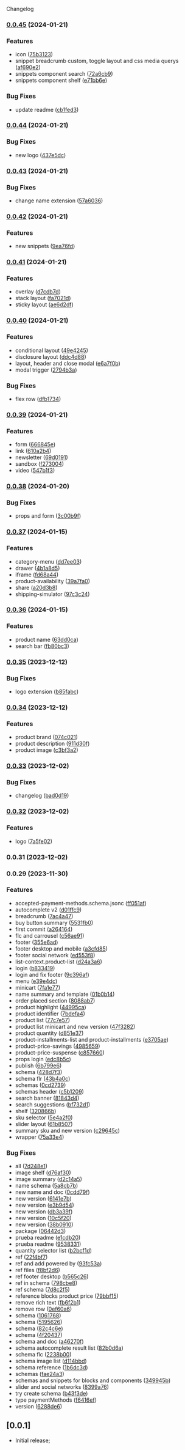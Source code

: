 Changelog
### [0.0.45](https://github.com/xGinDev/vtex-snippets/compare/v0.0.44...v0.0.45) (2024-01-21)


### Features

* icon ([75b3123](https://github.com/xGinDev/vtex-snippets/commit/75b31234c501faa73f0200a077dbf857699fc4f1))
* snippet breadcrumb custom, toggle layout and css media querys ([af690e2](https://github.com/xGinDev/vtex-snippets/commit/af690e2550a37b5a167d0c7930ed3b832423f0fa))
* snippets component search ([72a6cb9](https://github.com/xGinDev/vtex-snippets/commit/72a6cb9dc7bdcdc03eaceb560cb8d7ccfe34ff09))
* snippets component shelf ([e71bb6e](https://github.com/xGinDev/vtex-snippets/commit/e71bb6ef46aba6dc49e68d1535afd7b313e38587))


### Bug Fixes

* update readme ([cb1fed3](https://github.com/xGinDev/vtex-snippets/commit/cb1fed342652f7ef719b3eea144a59b4640e2c3b))

### [0.0.44](https://github.com/xGinDev/vtex-snippets/compare/v0.0.43...v0.0.44) (2024-01-21)


### Bug Fixes

* new logo ([437e5dc](https://github.com/xGinDev/vtex-snippets/commit/437e5dcae6ba60569ef289ce4a4b9e7a0dbd668e))

### [0.0.43](https://github.com/xGinDev/vtex-snippets/compare/v0.0.42...v0.0.43) (2024-01-21)


### Bug Fixes

* change name extension ([57a6036](https://github.com/xGinDev/vtex-snippets/commit/57a6036e3f013226e70dc473ede25d94d682080d))

### [0.0.42](https://github.com/xGinDev/vtex-snippets/compare/v0.0.41...v0.0.42) (2024-01-21)


### Features

* new snippets ([9ea76fd](https://github.com/xGinDev/vtex-snippets/commit/9ea76fdc76587bf98728d8f89c926f9b4d9fc3ca))

### [0.0.41](https://github.com/xGinDev/vtex-snippets/compare/v0.0.40...v0.0.41) (2024-01-21)


### Features

* overlay ([d7cdb7d](https://github.com/xGinDev/vtex-snippets/commit/d7cdb7dbb29fd1107f6db8b7e3313c3f6baab904))
* stack layout ([fa7021d](https://github.com/xGinDev/vtex-snippets/commit/fa7021dc8576859820cdf8a49ac325f63ac222fb))
* sticky layout ([ae6d2df](https://github.com/xGinDev/vtex-snippets/commit/ae6d2dfe583d0c28d81084d96e81c8426450b6fa))

### [0.0.40](https://github.com/xGinDev/vtex-snippets/compare/v0.0.39...v0.0.40) (2024-01-21)


### Features

* conditional layout ([49e4245](https://github.com/xGinDev/vtex-snippets/commit/49e42453d642a9763fe8189b7f283befb07322e8))
* disclosure layout ([ddc4d88](https://github.com/xGinDev/vtex-snippets/commit/ddc4d8844974e3c5f2e431997b8a4f2d30703898))
* layout, header and close modal ([e6a7f0b](https://github.com/xGinDev/vtex-snippets/commit/e6a7f0b25bc6724fe6e5931ac03dbf80aecda67b))
* modal trigger ([2794b3a](https://github.com/xGinDev/vtex-snippets/commit/2794b3a5942958592b90d2b50d82cf3aa5a0be7e))


### Bug Fixes

* flex row ([dfb1734](https://github.com/xGinDev/vtex-snippets/commit/dfb173443acfb953ef7a153d855b9665d1341aa5))

### [0.0.39](https://github.com/xGinDev/vtex-snippets/compare/v0.0.38...v0.0.39) (2024-01-21)


### Features

* form ([666845e](https://github.com/xGinDev/vtex-snippets/commit/666845e44bd091b2d260ba66469d2bab5b329230))
* link ([610a2b4](https://github.com/xGinDev/vtex-snippets/commit/610a2b4fe09aa386e1c958b51883303f3702368f))
* newsletter ([69d0191](https://github.com/xGinDev/vtex-snippets/commit/69d0191f84d6fd172e4d8011f4981f776d34cc5b))
* sandbox ([f273004](https://github.com/xGinDev/vtex-snippets/commit/f273004660c52cb74a04bbc0ddef6a3bf9927d9d))
* video ([547b1f3](https://github.com/xGinDev/vtex-snippets/commit/547b1f3be3e587560278ef0a22bca145b8c8c4f3))

### [0.0.38](https://github.com/xGinDev/vtex-snippets/compare/v0.0.37...v0.0.38) (2024-01-20)


### Bug Fixes

* props and form ([3c00b9f](https://github.com/xGinDev/vtex-snippets/commit/3c00b9faceeb0c6fc447dd043d66168f44f668b3))

### [0.0.37](https://github.com/xGinDev/vtex-snippets/compare/v0.0.36...v0.0.37) (2024-01-15)


### Features

* category-menu ([dd7ee03](https://github.com/xGinDev/vtex-snippets/commit/dd7ee03b5d61d851f9e63912995585a4473c8e30))
* drawer ([4b1a8d5](https://github.com/xGinDev/vtex-snippets/commit/4b1a8d5938f9ee3887eeee445cd82a796dece3e1))
* iframe ([fd68a44](https://github.com/xGinDev/vtex-snippets/commit/fd68a4485eba02b2599024e1b17f8c170a59f683))
* product-availability ([39a7fa0](https://github.com/xGinDev/vtex-snippets/commit/39a7fa0a88aed54df29d166638f0acf3beac2b2a))
* share ([a20d3b8](https://github.com/xGinDev/vtex-snippets/commit/a20d3b8553d4f52d45183ead198a4cdf28f708ce))
* shipping-simulator ([97c3c24](https://github.com/xGinDev/vtex-snippets/commit/97c3c248938b66766fd7102c80da7f7ac385bbf6))

### [0.0.36](https://github.com/xGinDev/vtex-snippets/compare/v0.0.35...v0.0.36) (2024-01-15)


### Features

* product name ([63dd0ca](https://github.com/xGinDev/vtex-snippets/commit/63dd0ca0ed7ab7b5592b28f541e358b507a9c603))
* search bar ([fb80bc3](https://github.com/xGinDev/vtex-snippets/commit/fb80bc3b4741338b25f0519ab8b37fd0109eba8a))

### [0.0.35](https://github.com/xGinDev/vtex-snippets/compare/v0.0.34...v0.0.35) (2023-12-12)


### Bug Fixes

* logo extension ([b85fabc](https://github.com/xGinDev/vtex-snippets/commit/b85fabc96e670c5c405d4f50ab955f70125b4b34))

### [0.0.34](https://github.com/xGinDev/vtex-snippets/compare/v0.0.33...v0.0.34) (2023-12-12)


### Features

* product brand ([074c021](https://github.com/xGinDev/vtex-snippets/commit/074c0219e8c41910a2a29daffddde36095ff3e27))
* product description ([911d30f](https://github.com/xGinDev/vtex-snippets/commit/911d30f1ec14492c879677e7c975790920121c8a))
* product image ([c3bf3a2](https://github.com/xGinDev/vtex-snippets/commit/c3bf3a27822284ad7baf88a3cd2e8ece1025d106))

### [0.0.33](https://github.com/xGinDev/vtex-snippets/compare/v0.0.32...v0.0.33) (2023-12-02)


### Bug Fixes

* changelog ([bad0d19](https://github.com/xGinDev/vtex-snippets/commit/bad0d19ef4d1e3f390c1a1596657ce36f103f962))

### [0.0.32](https://github.com/xGinDev/vtex-snippets/compare/v0.0.31...v0.0.32) (2023-12-02)

### Features

- logo ([7a5fe02](https://github.com/xGinDev/vtex-snippets/commit/7a5fe02fa0d33b83095df886db17b40808bc6af0))

### 0.0.31 (2023-12-02)

### 0.0.29 (2023-11-30)

### Features

- accepted-payment-methods.schema.jsonc ([ff051af](https://github.com/xGinDev/vtex-snippets/commit/ff051af09035bf05787b222ca45eea892e71e8ed))
- autocomplete v2 ([d01ffc9](https://github.com/xGinDev/vtex-snippets/commit/d01ffc9a27e965ee8d3375d3108cf4063211d718))
- breadcrumb ([7ac4a47](https://github.com/xGinDev/vtex-snippets/commit/7ac4a4784c52970dcb45ab4376eab039abdb429e))
- buy button summary ([5531fb0](https://github.com/xGinDev/vtex-snippets/commit/5531fb075fc5c0997fd00671c0aea12da238894e))
- first commit ([a264164](https://github.com/xGinDev/vtex-snippets/commit/a264164785049c1196152ada7bb7720ff90d14e0))
- flc and carrousel ([c56ae91](https://github.com/xGinDev/vtex-snippets/commit/c56ae9110131bbc83cc5388d55d1bed1725fced1))
- footer ([355e6ad](https://github.com/xGinDev/vtex-snippets/commit/355e6ad2d54f6cce851d4caaf4b08823b2d3be31))
- footer desktop and mobile ([a3cfd85](https://github.com/xGinDev/vtex-snippets/commit/a3cfd85db0c37c2f610e5184892159ae62834540))
- footer social network ([ed553f8](https://github.com/xGinDev/vtex-snippets/commit/ed553f80578ddf544fb021425a390227a50dc7ad))
- list-context.product-list ([d24a3a6](https://github.com/xGinDev/vtex-snippets/commit/d24a3a618edd82e45bac3848025f37053b4c986b))
- login ([b833419](https://github.com/xGinDev/vtex-snippets/commit/b833419481384855d8000c93779e92a17770c0a2))
- login and fix footer ([9c396af](https://github.com/xGinDev/vtex-snippets/commit/9c396af3698f21e35ddeb84aa0bf5f05c1a50677))
- menu ([e39e4dc](https://github.com/xGinDev/vtex-snippets/commit/e39e4dcd81e69274078b6a483ce3d62bfb4f80fb))
- minicart ([7fa1e77](https://github.com/xGinDev/vtex-snippets/commit/7fa1e77fdafe6ab801851acb2ab109618dbeb70f))
- name summary and template ([01b0b14](https://github.com/xGinDev/vtex-snippets/commit/01b0b14f6ecf6db8541a8a67751410ed154fe590))
- order placed section ([8088ab7](https://github.com/xGinDev/vtex-snippets/commit/8088ab705d4dfaedb52d5404d530e5651de61d12))
- product highlight ([44995ca](https://github.com/xGinDev/vtex-snippets/commit/44995ca75f493f50b466a55b504e18f9217a630c))
- product identifier ([7bdefa4](https://github.com/xGinDev/vtex-snippets/commit/7bdefa4feadd43b633d026d7a47b4ed3d78bacdc))
- product list ([77c7e57](https://github.com/xGinDev/vtex-snippets/commit/77c7e571fe3efe393ab9ab503a86f2ff0147d5b2))
- product list minicart and new version ([47f3282](https://github.com/xGinDev/vtex-snippets/commit/47f3282b99837bb66b731302a626c7d8f47fe44b))
- product quantity ([d851e37](https://github.com/xGinDev/vtex-snippets/commit/d851e3795d15bd6881317bbd30e78cfd086e97c9))
- product-installments-list and product-installments ([e3705ae](https://github.com/xGinDev/vtex-snippets/commit/e3705ae66e80f857d885ed567159c32fc85e3526))
- product-price-savings ([4985659](https://github.com/xGinDev/vtex-snippets/commit/4985659f838ea67af319b1085975eedb4ce87055))
- product-price-suspense ([c857660](https://github.com/xGinDev/vtex-snippets/commit/c857660326ed775b03c156730fb9d33a8d59034f))
- props login ([edc8b5c](https://github.com/xGinDev/vtex-snippets/commit/edc8b5c8d5ef31fc54149db27a8cda8837eea41f))
- publish ([6b799e6](https://github.com/xGinDev/vtex-snippets/commit/6b799e65d1944ab5ed31ffd414de8f8b4c024b90))
- schema ([428d7f3](https://github.com/xGinDev/vtex-snippets/commit/428d7f309975f05acbc7c61d05fab120fc153eff))
- schema flr ([43b4a0c](https://github.com/xGinDev/vtex-snippets/commit/43b4a0cc5a5c99d814a88e75848e5761c70bfd7a))
- schemas ([0cd2739](https://github.com/xGinDev/vtex-snippets/commit/0cd2739f042f2726826051ce7ae676ca10d119c7))
- schemas header ([c5b1209](https://github.com/xGinDev/vtex-snippets/commit/c5b120981c7def23e6b705534687b4a2a2beea5d))
- search banner ([81843d4](https://github.com/xGinDev/vtex-snippets/commit/81843d483b3b5d143ecaab9c7b875b798e124423))
- search suggestions ([bf732d1](https://github.com/xGinDev/vtex-snippets/commit/bf732d1c2420869dc9a6f87d451c246c090f25c9))
- shelf ([320866b](https://github.com/xGinDev/vtex-snippets/commit/320866b0bfec73636cc2d57a1ba4eb56da7d7023))
- sku selector ([5e4a2f0](https://github.com/xGinDev/vtex-snippets/commit/5e4a2f0d518bd7d084fd9937a546f58e9370aa16))
- slider layout ([61b8507](https://github.com/xGinDev/vtex-snippets/commit/61b85070390fc8a48603bd4baa3b318f56ed7c3e))
- summary sku and new version ([c29645c](https://github.com/xGinDev/vtex-snippets/commit/c29645cc20e137a044efcac446f84b311de5c816))
- wrapper ([75a33e4](https://github.com/xGinDev/vtex-snippets/commit/75a33e42315deea364c610cc6ca32397b7482c79))

### Bug Fixes

- all ([7d248e1](https://github.com/xGinDev/vtex-snippets/commit/7d248e14f7e26f2223b2a2d1a27bdf76396a411e))
- image shelf ([d76af30](https://github.com/xGinDev/vtex-snippets/commit/d76af3063300854369c49ca2a402e331dd635895))
- image summary ([d2c14a5](https://github.com/xGinDev/vtex-snippets/commit/d2c14a5b6d8f9aeb1615d4c34e495fbe6ca1b98c))
- name schema ([5a8cb7b](https://github.com/xGinDev/vtex-snippets/commit/5a8cb7ba2f055ba70f748d1e800fd1d8bf54e976))
- new name and doc ([0cdd79f](https://github.com/xGinDev/vtex-snippets/commit/0cdd79f3eb6a132bf59fb691acce0097ad45e239))
- new version ([6141e7b](https://github.com/xGinDev/vtex-snippets/commit/6141e7bd07ffbf1439c3c1fa7f7cfa898a50b001))
- new version ([e3b9d54](https://github.com/xGinDev/vtex-snippets/commit/e3b9d54b5fa041d267e1e7d2be68ee0a1ecf8203))
- new version ([db3a39f](https://github.com/xGinDev/vtex-snippets/commit/db3a39fc1e35b32b367f2dfa6e94cff4449aae11))
- new version ([10c5f20](https://github.com/xGinDev/vtex-snippets/commit/10c5f20db6651f91f34caf24ed63c0f96217d30a))
- new version ([38b0910](https://github.com/xGinDev/vtex-snippets/commit/38b09104efea3c02da1b9402d84456a0b3566fb4))
- package ([06442d3](https://github.com/xGinDev/vtex-snippets/commit/06442d345145a93bf93adbb337a0d5c91df29342))
- prueba readme ([e1cdb20](https://github.com/xGinDev/vtex-snippets/commit/e1cdb2094bf1c4714356ccf548918f2f87a0d9a3))
- prueba readme ([9538331](https://github.com/xGinDev/vtex-snippets/commit/95383317c0bb097fb46f86465bf9cc1c479e3007))
- quantity selector list ([b2bcf1d](https://github.com/xGinDev/vtex-snippets/commit/b2bcf1d2f2a6de16459520b4b4a01bfd41f488fa))
- ref ([22f4bf7](https://github.com/xGinDev/vtex-snippets/commit/22f4bf7ac4857bc5375ac452a76d883d27f2af27))
- ref and add powered by ([93fc53a](https://github.com/xGinDev/vtex-snippets/commit/93fc53aae8a7493d91c0fbcd6dfe1b5d8440928b))
- ref files ([f8bf2d6](https://github.com/xGinDev/vtex-snippets/commit/f8bf2d6361322c86e30b615bc25749757200000f))
- ref footer desktop ([b565c26](https://github.com/xGinDev/vtex-snippets/commit/b565c269aa46b99f132bf35b61158dc354812e44))
- ref in schema ([798cbe8](https://github.com/xGinDev/vtex-snippets/commit/798cbe8ea2aeaecc20df8f334d792cb8cb6c18f7))
- ref schema ([7d8c2f5](https://github.com/xGinDev/vtex-snippets/commit/7d8c2f5e44aeb7a2b03d401d3a83856c54395e9e))
- reference blocks product price ([79bbf15](https://github.com/xGinDev/vtex-snippets/commit/79bbf151d6631589b33add0bc4ceb68ace9bf85a))
- remove rich text ([fb6f2b1](https://github.com/xGinDev/vtex-snippets/commit/fb6f2b1fbc7d2fdf5765e7de922859c5ade87b6a))
- remove row ([0ef60a6](https://github.com/xGinDev/vtex-snippets/commit/0ef60a6511fd7f8ebecb2d45dc313634696d2251))
- schema ([1061768](https://github.com/xGinDev/vtex-snippets/commit/1061768bda4299cdfdc3c4b231ca9cfe02a9409a))
- schema ([5195626](https://github.com/xGinDev/vtex-snippets/commit/51956263f4077fa7778c364b205c523593e22153))
- schema ([82c4c6e](https://github.com/xGinDev/vtex-snippets/commit/82c4c6e221090d2d6807da464491f60a7b4cf45c))
- schema ([4f20437](https://github.com/xGinDev/vtex-snippets/commit/4f20437f819c5b63e6e0b04d09410c9745adeb40))
- schema and doc ([a46270f](https://github.com/xGinDev/vtex-snippets/commit/a46270f3109887ecbaf8819a3b098eb9866f3657))
- schema autocomplete result list ([82b0d6a](https://github.com/xGinDev/vtex-snippets/commit/82b0d6a0aa40250646294f670b10007d9eb41c60))
- schema flc ([2238b00](https://github.com/xGinDev/vtex-snippets/commit/2238b00d40aba9096aa4e92f47be3e245a465f67))
- schema image list ([d114bbd](https://github.com/xGinDev/vtex-snippets/commit/d114bbdad446e452bbd4936afab751e779cbccb2))
- schema reference ([1b6dc3d](https://github.com/xGinDev/vtex-snippets/commit/1b6dc3d1111be70f6161f6ef04ad44ba85379b3c))
- schemas ([fae24a3](https://github.com/xGinDev/vtex-snippets/commit/fae24a342628860a59012efe049b502c24b137c5))
- schemas and snippets for blocks and components ([349945b](https://github.com/xGinDev/vtex-snippets/commit/349945bfc623a0d5534fb2ef4df563a7d887b07b))
- slider and social networks ([8399a76](https://github.com/xGinDev/vtex-snippets/commit/8399a76465b676d3413d3b50163d280fbd1e0664))
- try create schema ([b43f3de](https://github.com/xGinDev/vtex-snippets/commit/b43f3de0d1f4e0d3c550fda949d2099d4556847a))
- type paymentMethods ([f6416ef](https://github.com/xGinDev/vtex-snippets/commit/f6416effad10134fbdb13175a315b659ca039eac))
- version ([6288de6](https://github.com/xGinDev/vtex-snippets/commit/6288de6ed7900912d00818ed5ea015838139ed58))

## [0.0.1]

- Initial release;
